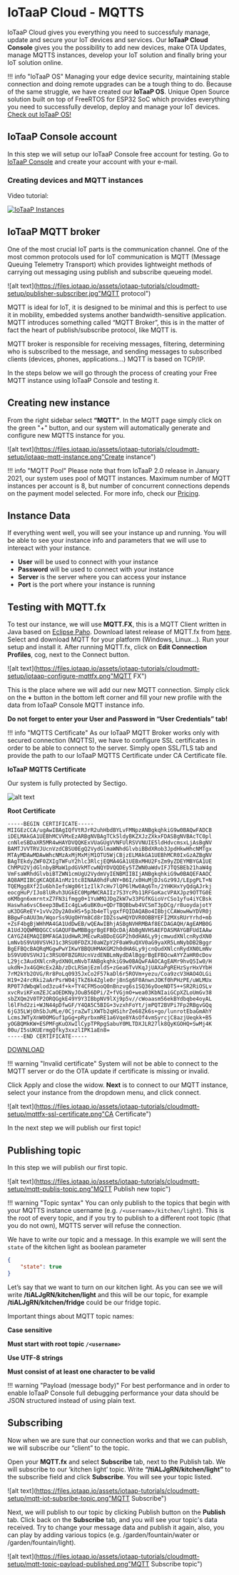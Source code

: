 # IoTaaP Cloud - MQTTS

IoTaaP Cloud gives you everything you need to successfuly manage, update and secure your IoT devices and services. Our **IoTaaP Cloud Console** gives you the possibility
to add new devices, make OTA Updates, manage MQTTS instances, develop your IoT solution and finally bring your IoT solution online. 

!!! info "IoTaaP OS"
    Managing your edge device security, maintaining stable connection and doing remote upgrades can be a tough thing to do. Because of the same struggle, we have created
    our **IoTaaP OS**. Unique Open Source solution built on top of FreeRTOS for ESP32 SoC which provides everything you need to successfully develop, deploy and manage your IoT devices. [Check out IoTaaP OS!](https://docs.iotaap.io/docs-iotaap-os/)

## IoTaaP Console account

In this step we will setup our IoTaaP Console free account for testing. Go to [IoTaaP Console](https://console.iotaap.io/auth/register) and create your account with your e-mail.

### Creating devices and MQTT instances

Video tutorial:

[![IoTaaP Instances](http://img.youtube.com/vi/zupJiFhtNBg/0.jpg)](http://www.youtube.com/watch?v=zupJiFhtNBg "IoTaaP Instances")

## IoTaaP MQTT broker

One of the most crucial IoT parts is the communication channel. One of the most common protocols used for IoT communication is MQTT (Message Queuing Telemetry Transport) which provides lightweight methods of carrying out messaging using publish and subscribe queueing model.

![alt text](https://files.iotaap.io/assets/iotaap-tutorials/cloudmqtt-setup/publisher-subscriber.jpg"MQTT protocol")

MQTT is ideal for IoT, it is designed to be minimal and this is perfect to use it in mobility, embedded systems another bandwidth-sensitive application. MQTT introduces something called “MQTT Broker”, this is in the matter of fact the heart of publish/subscribe protocol, like MQTT is.

MQTT broker is responsible for receiving messages, filtering, determining who is subscribed to the message, and sending messages to subscribed clients (devices, phones, applications…) MQTT is based on TCP/IP.

In the steps below we will go through the process of creating your Free MQTT instance using IoTaaP Console and testing it.

## Creating new instance

From the right sidebar select **“MQTT“**. In the MQTT page simply click on the green "+" button, and our system will automatically generate and configure new MQTTS instance for you. 

![alt text](https://files.iotaap.io/assets/iotaap-tutorials/cloudmqtt-setup/iotaap-mqtt-instance.png"Create instance")

!!! info "MQTT Pool"
    Please note that from IoTaaP 2.0 release in January 2021, our system uses pool of MQTT instances. Maximum number of MQTT instances per account is 8, but number of concurrent connections depends on the payment model selected. For more info, check our [Pricing](https://www.iotaap.io/pricing/). 


## Instance Data

If everything went well, you will see your instance up and running. You will be able to see your instance info and parameters that we will use to intereact with your instance.

- **User** will be used to connect with your instance
- **Password** will be used to connect with your instance
- **Server** is the server where you can access your instance
- **Port** is the port where your instance is running

## Testing with MQTT.fx

To test our instance, we will use **MQTT.FX**, this  is a MQTT Client written in Java based on [Eclipse Paho](http://www.eclipse.org/paho/). Download latest release of MQTT.fx from [here](https://mqttfx.jensd.de/index.php/download). Select and download MQTT for your platform (Windows, Linux…). Run your setup and install it. After running MQTT.fx, click on **Edit Connection Profiles**, cog, next to the Connect button.

![alt text](https://files.iotaap.io/assets/iotaap-tutorials/cloudmqtt-setup/iotaap-configure-mqttfx.png"MQTT FX")

This is the place where we will add our new MQTT connection. Simply click on the **+** button in the bottom left corner and fill your new profile with the data from IoTaaP Console MQTT instance info.


**Do not forget to enter your User and Password in “User Credentials” tab!**

!!! info "MQTTS Certificate"
    As our IoTaaP MQTT Broker works only with secured connection (MQTTS), we have to configure SSL certificates in order to be able to connect to the server. 
    Simply open SSL/TLS tab and provide the path to our IoTaaP MQTTS Certificate under CA Certificate file. 

**IoTaaP MQTTS Certificate**

Our system is fully protected by Sectigo.

![alt text](https://files.iotaap.io/assets/iotaap-os/assets/sectigo_seal.png )

**Root Certificate**

```
-----BEGIN CERTIFICATE-----
MIIGEzCCA/ugAwIBAgIQfVtRJrR2uhHbdBYLvFMNpzANBgkqhkiG9w0BAQwFADCB
iDELMAkGA1UEBhMCVVMxEzARBgNVBAgTCk5ldyBKZXJzZXkxFDASBgNVBAcTC0pl
cnNleSBDaXR5MR4wHAYDVQQKExVUaGUgVVNFUlRSVVNUIE5ldHdvcmsxLjAsBgNV
BAMTJVVTRVJUcnVzdCBSU0EgQ2VydGlmaWNhdGlvbiBBdXRob3JpdHkwHhcNMTgx
MTAyMDAwMDAwWhcNMzAxMjMxMjM1OTU5WjCBjzELMAkGA1UEBhMCR0IxGzAZBgNV
BAgTEkdyZWF0ZXIgTWFuY2hlc3RlcjEQMA4GA1UEBxMHU2FsZm9yZDEYMBYGA1UE
ChMPU2VjdGlnbyBMaW1pdGVkMTcwNQYDVQQDEy5TZWN0aWdvIFJTQSBEb21haW4g
VmFsaWRhdGlvbiBTZWN1cmUgU2VydmVyIENBMIIBIjANBgkqhkiG9w0BAQEFAAOC
AQ8AMIIBCgKCAQEA1nMz1tc8INAA0hdFuNY+B6I/x0HuMjDJsGz99J/LEpgPLT+N
TQEMgg8Xf2Iu6bhIefsWg06t1zIlk7cHv7lQP6lMw0Aq6Tn/2YHKHxYyQdqAJrkj
eocgHuP/IJo8lURvh3UGkEC0MpMWCRAIIz7S3YcPb11RFGoKacVPAXJpz9OTTG0E
oKMbgn6xmrntxZ7FN3ifmgg0+1YuWMQJDgZkW7w33PGfKGioVrCSo1yfu4iYCBsk
Haswha6vsC6eep3BwEIc4gLw6uBK0u+QDrTBQBbwb4VCSmT3pDCg/r8uoydajotY
uK3DGReEY+1vVv2Dy2A0xHS+5p3b4eTlygxfFQIDAQABo4IBbjCCAWowHwYDVR0j
BBgwFoAUU3m/WqorSs9UgOHYm8Cd8rIDZsswHQYDVR0OBBYEFI2MXsRUrYrhd+mb
+ZsF4bgBjWHhMA4GA1UdDwEB/wQEAwIBhjASBgNVHRMBAf8ECDAGAQH/AgEAMB0G
A1UdJQQWMBQGCCsGAQUFBwMBBggrBgEFBQcDAjAbBgNVHSAEFDASMAYGBFUdIAAw
CAYGZ4EMAQIBMFAGA1UdHwRJMEcwRaBDoEGGP2h0dHA6Ly9jcmwudXNlcnRydXN0
LmNvbS9VU0VSVHJ1c3RSU0FDZXJ0aWZpY2F0aW9uQXV0aG9yaXR5LmNybDB2Bggr
BgEFBQcBAQRqMGgwPwYIKwYBBQUHMAKGM2h0dHA6Ly9jcnQudXNlcnRydXN0LmNv
bS9VU0VSVHJ1c3RSU0FBZGRUcnVzdENBLmNydDAlBggrBgEFBQcwAYYZaHR0cDov
L29jc3AudXNlcnRydXN0LmNvbTANBgkqhkiG9w0BAQwFAAOCAgEAMr9hvQ5Iw0/H
ukdN+Jx4GQHcEx2Ab/zDcLRSmjEzmldS+zGea6TvVKqJjUAXaPgREHzSyrHxVYbH
7rM2kYb2OVG/Rr8PoLq0935JxCo2F57kaDl6r5ROVm+yezu/Coa9zcV3HAO4OLGi
H19+24rcRki2aArPsrW04jTkZ6k4Zgle0rj8nSg6F0AnwnJOKf0hPHzPE/uWLMUx
RP0T7dWbqWlod3zu4f+k+TY4CFM5ooQ0nBnzvg6s1SQ36yOoeNDT5++SR2RiOSLv
xvcRviKFxmZEJCaOEDKNyJOuB56DPi/Z+fVGjmO+wea03KbNIaiGCpXZLoUmGv38
sbZXQm2V0TP2ORQGgkE49Y9Y3IBbpNV9lXj9p5v//cWoaasm56ekBYdbqbe4oyAL
l6lFhd2zi+WJN44pDfwGF/Y4QA5C5BIG+3vzxhFoYt/jmPQT2BVPi7Fp2RBgvGQq
6jG35LWjOhSbJuMLe/0CjraZwTiXWTb2qHSihrZe68Zk6s+go/lunrotEbaGmAhY
LcmsJWTyXnW0OMGuf1pGg+pRyrbxmRE1a6Vqe8YAsOf4vmSyrcjC8azjUeqkk+B5
yOGBQMkKW+ESPMFgKuOXwIlCypTPRpgSabuY0MLTDXJLR27lk8QyKGOHQ+SwMj4K
00u/I5sUKUErmgQfky3xxzlIPK1aEn8=
-----END CERTIFICATE-----
```

[DOWNLOAD](https://files.iotaap.io/assets/iotaap-os/assets/ca.crt)

!!! warning "Invalid certificate"
    System will not be able to connect to the MQTT server or do the OTA update if certificate is missing or invalid.

Click Apply and close the widow. **Next** is to connect to our MQTT instance, select your instance from the dropdown menu, and click connect.

![alt text](https://files.iotaap.io/assets/iotaap-tutorials/cloudmqtt-setup/mqttfx-ssl-certificate.png"CA Certificate")

In the next step we will publish our first topic!

## Publishing topic

In this step we will publish our first topic.

![alt text](https://files.iotaap.io/assets/iotaap-tutorials/cloudmqtt-setup/mqtt-publis-topic.png"MQTT Publish new topic")

!!! warning "Topic syntax"
    You can only publish to the topics that begin with your MQTTS instance username (e.g. `/<username>/kitchen/light`). This is the root of every topic, and
    if you try to publish to a different root topic (that you do not own), MQTTS server will refuse the connection.

We have to write our topic and a message. In this example we will sent the `state` of the kitchen light as boolean parameter

``` json
{
	"state": true
}
```

Let’s say that we want to turn on our kitchen light. As you can see we will write **/tiALJgRN/kitchen/light** and this will be our topic, for example **/tiALJgRN/kitchen/fridge** could be our fridge topic.

Important things about MQTT topic names:

**Case sensitive**

**Must start with root topic `/<username>`**

**Use UTF-8 strings**

**Must consist of at least one character to be valid**

!!! warning "Payload (message body)"
    For best performance and in order to enable IoTaaP Console full debugging performance your data should be JSON structured instead of using plain text.


## Subscribing

Now when we are sure that our connection works and that we can publish, we will subscribe our “client” to the topic.

Open your **MQTT.fx** and select **Subscribe** tab, next to the Publish tab. We will subscribe to our ‘kitchen light’ topic. Write **“/tiALJgRN/kitchen/light”** to the subscribe field and click **Subscribe**. You will see your topic listed.

![alt text](https://files.iotaap.io/assets/iotaap-tutorials/cloudmqtt-setup/mqtt-iot-subsribe-topic.png"MQTT Subscribe")

Next, we will publish to our topic by clicking Publish button on the **Publish** tab. Click back on the **Subscribe** tab, and you will see your topic's data received. Try to change your message data and publish it again, also, you can play by adding various topics (e.g. /garden/fountain/water or /garden/fountain/light).

![alt text](https://files.iotaap.io/assets/iotaap-tutorials/cloudmqtt-setup/mqtt-topic-payload-published.png"MQTT Subscribe topic")